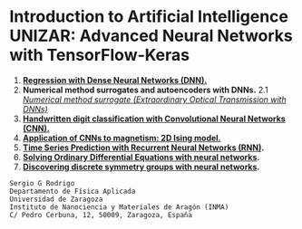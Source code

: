 # **Introduction to Artificial Intelligence UNIZAR: Advanced Neural Networks with TensorFlow-Keras**

1. **[Regression with Dense Neural Networks (DNN).](regression/ai_unizar_course_regression_1.ipynb)**
2. **Numerical method surrogates and autoencoders with DNNs.**
   2.1  *[Numerical method surrogate (Extraordinary Optical Transmission with DNNs)](eot/ai_unizar_course_scattering.ipynb)*
4. **[Handwritten digit classification with Convolutional Neural Networks (CNN).]()**
5. **[Application of CNNs to magnetism: 2D Ising model.]()**
6. **[Time Series Prediction with Recurrent Neural Networks (RNN)]().**
7. **[Solving Ordinary Differential Equations with neural networks]().**
8. **[Discovering discrete symmetry groups with neural networks]().**

```
Sergio G Rodrigo
Departamento de Física Aplicada
Universidad de Zaragoza
Instituto de Nanociencia y Materiales de Aragón (INMA)
C/ Pedro Cerbuna, 12, 50009, Zaragoza, España
```
